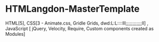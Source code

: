# HTMLangdon-MasterTemplate
HTML[5], CSS[3 - Animate.css, Gridle Grids, dwd:L:L::::lll;;;;;;;;;;;;ll] , JavaScript [ jQuery,  Velocity, Require, Custom components created as Modules]

